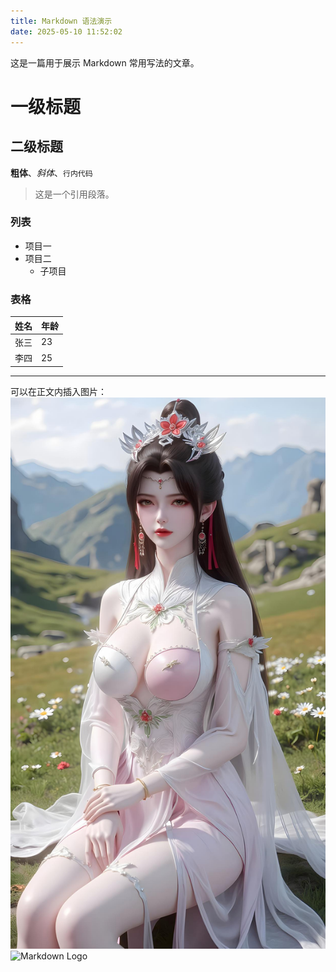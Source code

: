 ```yaml
---
title: Markdown 语法演示
date: 2025-05-10 11:52:02
---
```


这是一篇用于展示 Markdown 常用写法的文章。

# 一级标题

## 二级标题

**粗体**、_斜体_、`行内代码`

> 这是一个引用段落。

### 列表

- 项目一
- 项目二
  - 子项目

### 表格

| 姓名 | 年龄 |
| ---- | ---- |
| 张三 | 23   |
| 李四 | 25   |

---

可以在正文内插入图片：
![](/uploads/20250510204849_6739.jpeg)
![Markdown Logo](https://markdown-1253389072.file.myqcloud.com/markdown-logo.png)
